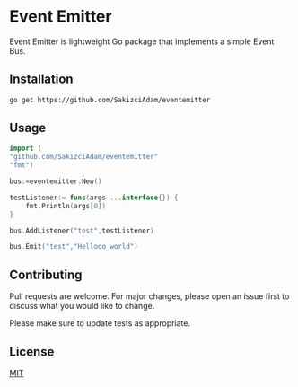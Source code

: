 # Event Emitter

Event Emitter is  lightweight Go package that implements a simple Event Bus.

## Installation

```bash
go get https://github.com/SakizciAdam/eventemitter
```
## Usage

```go
import (
"github.com/SakizciAdam/eventemitter"
"fmt")

bus:=eventemitter.New()

testListener:= func(args ...interface{}) {
    fmt.Println(args[0])
}

bus.AddListener("test",testListener)

bus.Emit("test","Hellooo world")
```

## Contributing
Pull requests are welcome. For major changes, please open an issue first to discuss what you would like to change.

Please make sure to update tests as appropriate.

## License
[MIT](https://choosealicense.com/licenses/mit/)